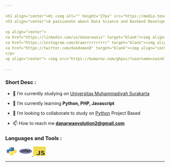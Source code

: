 ```yaml
---

<h1 align="center">Hi <img alt="" height="27px" src="https://media.tenor.com/Wx9IEmZZXSoAAAAi/hi.gif" />, I'm Danar Wasis Pambudi</h1>
<h3 align="center">A passionate about Data Science and Backend Development<br>from Sragen, Central Java</h3>

<p align="center">
<a href="https://linkedin.com/in/danarwasis" target="blank"><img align="center" src="https://raw.githubusercontent.com/rahuldkjain/github-profile-readme-generator/master/src/images/icons/Social/linked-in-alt.svg" alt="danarwasis" height="30" width="40" /></a>
<a href="https://instagram.com/drawrrrrrrrrrr" target="blank"><img align="center" src="https://raw.githubusercontent.com/rahuldkjain/github-profile-readme-generator/master/src/images/icons/Social/instagram.svg" alt="drawrrrrrrrrrr" height="30" width="40" /></a>
<a href="https://twitter.com/dandxman8" target="blank"><img align="center" src="https://raw.githubusercontent.com/rahuldkjain/github-profile-readme-generator/master/src/images/icons/Social/twitter.svg" alt="dandxman8" height="30" width="40" /></a>
</p>
<p align="center"> <img src="https://komarev.com/ghpvc/?username=zwinkle&label=Profile%20views&color=0e75b6&style=flat-square" alt="zwinkle" height="20px"/> </p>

---
```


<h3 align="left">Short Desc :</h3>

- 🔭 I’m currently studying on [Universitas Muhammadiyah Surakarta](https://www.ums.ac.id/)

- 🌱 I’m currently learning **Python, PHP, Javascript**

- 👯 I’m looking to collaborate to study on [Python](https://www.python.org/) Project Based

- 📫 How to reach me **danarwaevolution2@gmail.com**

<h3 align="left">Languages and Tools :</h3>
<p align="left>
<a href="https://www.python.org" target="_blank" rel="noreferrer"> <img src="https://raw.githubusercontent.com/devicons/devicon/master/icons/python/python-original.svg" alt="python" width="40" height="30"/> </a>
<a href="https://www.php.net" target="_blank" rel="noreferrer"> <img src="https://raw.githubusercontent.com/devicons/devicon/master/icons/php/php-original.svg" alt="php" width="40" height="30"/> </a>
<a href="https://developer.mozilla.org/en-US/docs/Web/JavaScript" target="_blank" rel="noreferrer"> <img src="https://raw.githubusercontent.com/devicons/devicon/master/icons/javascript/javascript-original.svg" alt="javascript" width="40" height="30"/> </a>
</p>

---
